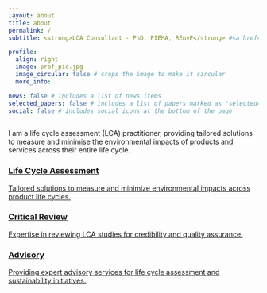```yaml
---
layout: about
title: about
permalink: /
subtitle: <strong>LCA Consultant - PhD, PIEMA, REnvP</strong> #<a href='#'>Affiliations</a>. Address. Contacts. Motto. Etc.

profile:
  align: right
  image: prof_pic.jpg
  image_circular: false # crops the image to make it circular
  more_info:

news: false # includes a list of news items
selected_papers: false # includes a list of papers marked as "selected={true}"
social: false # includes social icons at the bottom of the page
---
```


I am a life cycle assessment (LCA) practitioner, providing tailored solutions to measure and minimise the environmental impacts of products and services across their entire life cycle.

<div class="expertise-boxes">
  <div class="box" id="lca">
    <a href="#lca">
      <h3>Life Cycle Assessment</h3>
      <p>Tailored solutions to measure and minimize environmental impacts across product life cycles.</p>
    </a>
  </div>

  <div class="box" id="review">
    <a href="#review">
      <h3>Critical Review</h3>
      <p>Expertise in reviewing LCA studies for credibility and quality assurance.</p>
    </a>
  </div>

  <div class="box" id="advisory">
    <a href="#advisory">
      <h3>Advisory</h3>
      <p>Providing expert advisory services for life cycle assessment and sustainability initiatives.</p>
    </a>
  </div>
</div>
